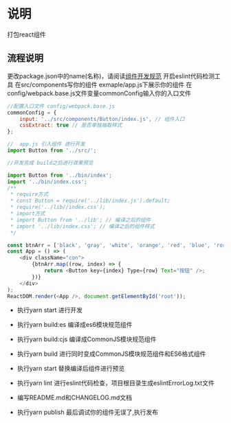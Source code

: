 # 说明
打包react组件

## 流程说明
更改package.json中的name(名称)，请阅读[组件开发规范](http://192.168.0.184:20000/share/dev-document/tree/master/%E7%BB%84%E4%BB%B6%E5%BC%80%E5%8F%91%E8%A7%84%E8%8C%83)
开启eslint代码检测工具
在src/components写你的组件
exmaple/app.js下展示你的组件
在config/webpack.base.js文件变量commonConfig输入你的入口文件


```js
//配置入口文件 config/webpack.base.js
commonConfig = {
    input: '../src/components/Button/index.js', // 组件入口
    cssExtract: true // 是否单独抽取样式
};
```

```js
//  app.js 引入组件 进行开发
import Button from '../src/';

//开发完成 build之后进行效果预览

import Button from '../bin/index';
import '../bin/index.css';
/**
 * require方式
 * const Button = require('../lib/index.js').default;
 * require('../lib//index.css');
 * import方式
 * import Button from '../lib'; // 编译之后的组件
 * import '../lib/index.css'; // 编译之后的组件样式
 */

const btnArr = ['black', 'gray', 'white', 'orange', 'red', 'blue', 'rosy', 'green', 'pink'];
const App = () => (
    <div className="con">
        {btnArr.map((row, index) => {
            return <Button key={index} Type={row} Text="按钮" />;
        })}
    </div>
);
ReactDOM.render(<App />, document.getElementById('root'));

```

- 执行yarn start 进行开发  

- 执行yarn build:es 编译成es6模块规范组件

- 执行yarn build:cjs 编译成CommonJS模块规范组件

- 执行yarn build 进行同时变成CommonJS模块规范组件和ES6格式组件

- 执行yarn start 替换编译后组件进行预览

- 执行yarn lint 进行eslint代码检查，项目根目录生成eslintErrorLog.txt文件

- 编写README.md和CHANGELOG.md文档

- 执行yarn publish 最后调试你的组件无误了,执行发布